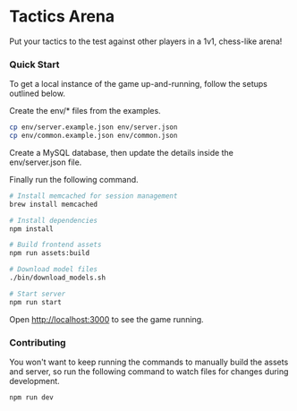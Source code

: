 # Tactics Arena

Put your tactics to the test against other players in a 1v1, chess-like arena!

### Quick Start

To get a local instance of the game up-and-running, follow the setups outlined below.

Create the env/* files from the examples.

```bash
cp env/server.example.json env/server.json
cp env/common.example.json env/common.json
```

Create a MySQL database, then update the details inside the env/server.json file.

Finally run the following command.

```bash
# Install memcached for session management
brew install memcached

# Install dependencies
npm install

# Build frontend assets
npm run assets:build

# Download model files
./bin/download_models.sh

# Start server
npm run start
```

Open [http://localhost:3000](http://localhost:3000) to see the game running.

### Contributing

You won't want to keep running the commands to manually build the assets and server, so run 
the following command to watch files for changes during development.

```bash
npm run dev
```
